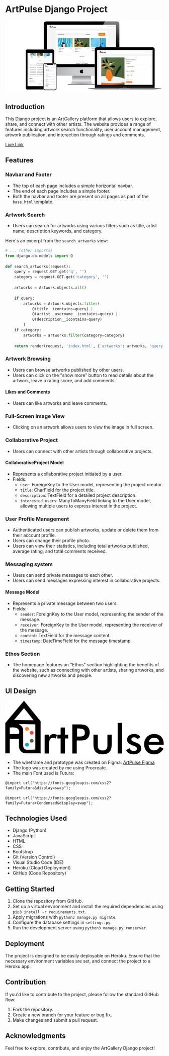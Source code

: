 # ArtPulse Django Project

![ArtGallery Logo](/media/mockup2.png)

## Introduction

This Django project is an ArtGallery platform that allows users to explore, share, and connect with other artists. The website provides a range of features including artwork search functionality, user account management, artwork publication, and interaction through ratings and comments.

[Live Link](https://artpulse-2c17e5a691a0.herokuapp.com/)

## Features

### Navbar and Footer

- The top of each page includes a simple horizontal navbar.
- The end of each page includes a simple footer.
- Both the navbar and footer are present on all pages as part of the `base.html` template.


### Artwork Search

- Users can search for artworks using various filters such as title, artist name, description keywords, and category.

Here's an excerpt from the `search_artworks` view:

```python
# ... (other imports)
from django.db.models import Q

def search_artworks(request):
    query = request.GET.get('q', '')
    category = request.GET.get('category', '')

    artworks = Artwork.objects.all()
    
    if query:
        artworks = Artwork.objects.filter(
            Q(title__icontains=query) | 
            Q(artist__username__icontains=query) | 
            Q(description__icontains=query)
        )
    if category:
        artworks = artworks.filter(category=category)

    return render(request, 'index.html', {'artworks': artworks, 'query': query, 'category': category})
```

### Artwork Browsing

- Users can browse artworks published by other users.
- Users can click on the "show more" button to read details about the artwork, leave a rating score, and add comments.

#### Likes and Comments

- Users can like artworks and leave comments.

### Full-Screen Image View

- Clicking on an artwork allows users to view the image in full screen.

### Collaborative Project

- Users can connect with other artists through collaborative projects.

#### CollaborativeProject Model
- Represents a collaborative project initiated by a user.
- Fields:
  - `user`: ForeignKey to the User model, representing the project creator.
  - `title`: CharField for the project title.
  - `description`: TextField for a detailed project description.
  - `interested_users`: ManyToManyField linking to the User model, allowing multiple users to express interest in the project.

### User Profile Management

- Authenticated users can publish artworks, update or delete them from their account profile.
- Users can change their profile photo.
- Users can view their statistics, including total artworks published, average rating, and total comments received.

### Messaging system

- Users can send private messages to each other.
- Users can send messages expressing interest in collaborative projects.

#### Message Model
- Represents a private message between two users.
- Fields:
  - `sender`: ForeignKey to the User model, representing the sender of the message.
  - `receiver`: ForeignKey to the User model, representing the receiver of the message.
  - `content`: TextField for the message content.
  - `timestamp`: DateTimeField for the message timestamp.

### Ethos Section

- The homepage features an "Ethos" section highlighting the benefits of the website, such as connecting with other artists, sharing artworks, and discovering new artworks and people.

## UI Design

![ArtGallery Logo](/media/artpulse.png)

- The wireframe and prototype was created on Figma: [ArtPulse Figma](https://www.figma.com/file/Dz2mJ6i9WQIjLqTSfUqak9/Untitled?type=design&node-id=0%3A4&mode=design&t=rg41oUqYPTEZzblk-1)
- The logo was created by me using Procreate.
- The main Font used is Futura:
```
@import url("https://fonts.googleapis.com/css2?family=Futura&display=swap");

@import url("https://fonts.googleapis.com/css2?family=Futura+Condensed&display=swap");
```

## Technologies Used

- Django (Python)
- JavaScript
- HTML
- CSS
- Bootstrap
- Git (Version Control)
- Visual Studio Code (IDE)
- Heroku (Cloud Deployment)
- GitHub (Code Repository)

## Getting Started

1. Clone the repository from GitHub.
2. Set up a virtual environment and install the required dependencies using `pip3 install -r requirements.txt`.
3. Apply migrations with `python3 manage.py migrate`.
5. Configure the database settings in `settings.py`.
6. Run the development server using `python3 manage.py runserver`.

## Deployment

The project is designed to be easily deployable on Heroku. Ensure that the necessary environment variables are set, and connect the project to a Heroku app.

## Contribution

If you'd like to contribute to the project, please follow the standard GitHub flow:

1. Fork the repository.
2. Create a new branch for your feature or bug fix.
3. Make changes and submit a pull request.

## Acknowledgments

Feel free to explore, contribute, and enjoy the ArtGallery Django project!
